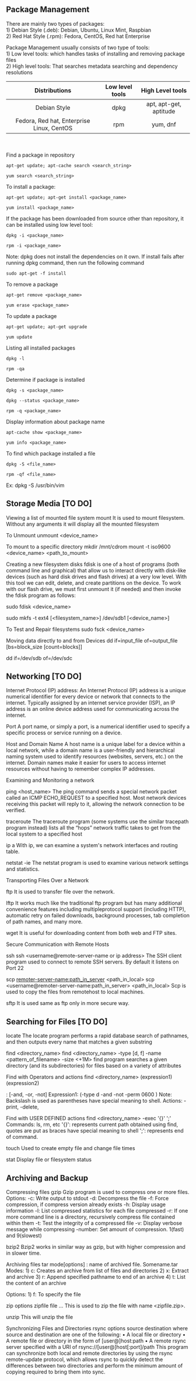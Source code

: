 ## Package Management

There are mainly two types of packages: <br>
    1) Debian Style (.deb): Debian, Ubuntu, Linux Mint, Raspbian <br>
    2) Red Hat Style (.rpm): Fedora, CentOS,  Red hat Enterprise

Package Management usually consists of two type of tools: <br>
    1) Low level tools: which handles tasks of installing and removing package files <br>
    2) High level tools: That searches metadata searching and dependency resolutions


|Distributions                              | Low level tools | High Level tools       |
|:-----------------------------------------:|:---------------:|:----------------------:|
| Debian Style                              |     dpkg        | apt, apt-get, aptitude |          
| Fedora, Red hat, Enterprise Linux, CentOS |     rpm         |      yum, dnf          |

<br> </br>
Find a package in repository
```
apt-get update; apt-cache search <search_string>
```
```
yum search <search_string>
```

To install a package:
```
apt-get update; apt-get install <package_name>
```
```
yum install <package_name>
```

If the package has been downloaded from source other than repository, it can be installed using low level tool:
```
dpkg -i <package_name>
```
```
rpm -i <package_name>
```
Note: dpkg does not install the dependencies on it own.
If install fails after running dpkg command, then run the following command
```
sudo apt-get -f install
```

To remove a package
```
apt-get remove <package_name>
```
```
yum erase <package_name>
```

To update a package
```
apt-get update; apt-get upgrade
```
```
yum update
```

Listing all installed packages
```
dpkg -l
```
```
rpm -qa
```

Determine if package is installed
```
dpkg -s <package_name>
```
```
dpkg --status <package_name>
```
```
rpm -q <package_name>
```

Display information about package name
```
apt-cache show <package_name>
```
```
yum info <package_name>
```

To find which package installed a file
```
dpkg -S <file_name>
```
```
rpm -qf <file_name>
```
Ex: dpkg -S /usr/bin/vim




## Storage Media [TO DO]

Viewing a list of mounted file system
mount 
It is used to mount filesystem. Without any arguments it will display all the mounted filesystem

To Unmount
unmount <device_name>

To mount to a specific directory
mkdir /mnt/cdrom
mount -t iso9600 <device_name> <path_to_mount>

Creating a new filesystem disks
fdisk is one of a host of programs (both command line and graphical) that allow us to
interact directly with disk-like devices (such as hard disk drives and flash drives) at a
very low level. With this tool we can edit, delete, and create partitions on the device. To
work with our flash drive, we must first unmount it (if needed) and then invoke the
fdisk program as follows:

sudo fdisk <device_name>

sudo mkfs -t ext4 [<filesystem_name>] /dev/sdb1 [<device_name>]

To Test and Repair filesystems
sudo fsck <device_name>

Moving data directly to and from Devices
dd if=input_file of=output_file [bs=block_size [count=blocks]]

dd if=/dev/sdb of=/dev/sdc


## Networking [TO DO]

Internet Protocol (IP) address:
An Internet Protocol (IP) address is a unique numerical identifier for every device or network that connects to the internet. Typically assigned by an internet service provider (ISP), an IP address is an online device address used for communicating across the internet.

Port
A port name, or simply a port, is a numerical identifier used to specify a specific process or service running on a device. 

Host and Domain Name
A host name is a unique label for a device within a local network, while a domain name is a user-friendly and hierarchical naming system used to identify resources (websites, servers, etc.) on the internet. Domain names make it easier for users to access internet resources without having to remember complex IP addresses.

Examining and Monitoring a network

ping <host_name>
 The ping command sends a special network packet called an ICMP ECHO_REQUEST to a specified host. 
Most network devices receiving this packet will reply to it, allowing the network connection to be verified.

traceroute 
The traceroute program (some systems use the similar tracepath program instead) lists all the “hops” network traffic takes to get from the local system to a specified host

ip a
With ip, we can examine a system's network interfaces and routing table.

netstat -ie
The netstat program is used to examine various network settings and statistics.

Transporting Files Over a Network

ftp <remoter-server-name or ip address>
It is used to transfer file over the network.

lftp <remoter-server-name or ip address>
It works much like the traditional ftp program but has many additional convenience features including multipleprotocol support (including HTTP), automatic retry on failed downloads, background processes, tab completion of path names, and many more.

wget 
It is useful for downloading content from both web and FTP sites.


Secure Communication with Remote Hosts

ssh <remote-server-name or ip address>
ssh <username@remote-server-name or ip address>
The SSH client program used to connect to remote SSH servers. By default it listens on Port 22

scp <remoter-server-name:path_in_server> <path_in_local>
scp <username@remoter-server-name:path_in_server> <path_in_local>
Scp is used to copy the files from remotehost to local machines.

sftp <remote-server-name or ip address>
It is used same as ftp only in more secure way.



## Searching for Files [TO DO]

locate  <substring>
The locate program performs a rapid database search of pathnames, and then outputs every name that matches a given substring

find <directory_name>
find <directory_name> -type [d, f] -name <pattern_of_filename> -size <+1M>
find program searches a given directory (and its subdirectories) for files based on a variety of attributes

Find with Operators and actions
find <directory_name> (expression1) <logical-operator> (expression2) <actions>

<logical-operator>: [-and, -or, -not]
Expression1: \(-type d -and -not -perm 0600 \)
Note: Backslash is used as parentheses have special meaning to shell. 
Actions: -print, -delete, 

Find with USER DEFINED actions
find <directory_name> -exec <command> '{}' ';'
Commands: ls, rm, etc
'{}': represents current path obtained using find, quotes are put as braces have special meaning to shell
';': represents end of command.

touch <filename>
Used to create empty file and change file times

stat <filename>
Display file or filesystem status



## Archiving and Backup

Compressing files
gzip <options> <file1> <file2>
Gzip program is used to compress one or more files.
Options: -c: Write output to stdout
                -d: Decompress the file
                -f: Force compression, if compress version already exists
                -h: Display usage information
                -l: List compressed statistics for each file compressed
                -r: If one more command line is a directory, recursively compress file contained within them
                -t: Test the integrity of a compressed file
                -v: Display verbose message while compressing
               -number: Set amount of compression. 1(fast) and 9(slowest)

bzip2 <Options> <ffile1> <file2>
Bzip2 works in similar way as gzip, but with higher compression and in slower time.

Archiving files
tar mode[options] <tarfile> <pathname>
<tarfile>: name of archived file. Somename.tar
Modes:
    1) c: Creates an archive from list of files and directories
    2) x: Extract and archive
    3) r: Append specified pathname to end of an archive
    4) t: List the content of an archive

Options:
    1) f: To specify the file

zip options zipfile file …
This is used to zip the file with name <zipfile.zip>.

unzip <zipfile>
This will unzip the file

Synchronizing Files and Directories 
rsync options source destination
where source and destination are one of the following:
    • A local file or directory 
    • A remote file or directory in the form of [user@]host:path 
    • A remote rsync server specified with a URI of rsync://[user@]host[:port]/path 
This program can synchronize both local and remote directories by using the rsync remote-update protocol, which allows rsync to quickly detect the differences between two directories and perform the minimum amount of copying required to bring them into sync. 